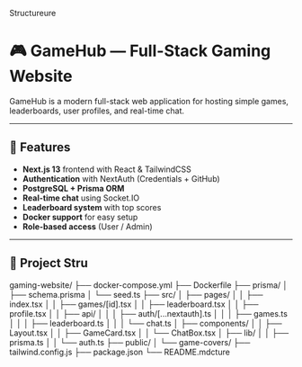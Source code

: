 Structureure
# 🎮 GameHub — Full-Stack Gaming Website

GameHub is a modern full-stack web application for hosting simple games,
leaderboards, user profiles, and real-time chat.

---

## 🚀 Features

- **Next.js 13** frontend with React & TailwindCSS
- **Authentication** with NextAuth (Credentials + GitHub)
- **PostgreSQL + Prisma ORM**
- **Real-time chat** using Socket.IO
- **Leaderboard system** with top scores
- **Docker support** for easy setup
- **Role-based access** (User / Admin)

---

## 📂 Project Stru

gaming-website/ ├── docker-compose.yml ├── Dockerfile ├── prisma/ │   ├── schema.prisma │   └── seed.ts ├── src/ │   ├── pages/ │   │   ├── index.tsx │   │   ├── games/[id].tsx │   │   ├── leaderboard.tsx │   │   ├── profile.tsx │   │   ├── api/ │   │   │   ├── auth/[...nextauth].ts │   │   │   ├── games.ts │   │   │   ├── leaderboard.ts │   │   │   └── chat.ts │   ├── components/ │   │   ├── Layout.tsx │   │   ├── GameCard.tsx │   │   └── ChatBox.tsx │   ├── lib/ │   │   ├── prisma.ts │   │   └── auth.ts ├── public/ │   └── game-covers/ ├── tailwind.config.js ├── package.json └── README.mdcture
